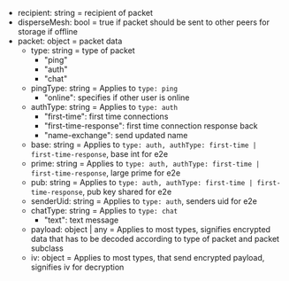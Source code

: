 - recipient: string = recipient of packet
- disperseMesh: bool = true if packet should be sent to other peers for storage if offline
- packet: object = packet data
  - type: string = type of packet
    - "ping"
    - "auth"
    - "chat"
  - pingType: string = Applies to `type: ping` 
    - "online": specifies if other user is online
  - authType: string = Applies to `type: auth`
    - "first-time": first time connections
    - "first-time-response": first time connection response back
    - "name-exchange": send updated name
  - base: string = Applies to `type: auth, authType: first-time | first-time-response`, base int for e2e
  - prime: string = Applies to `type: auth, authType: first-time | first-time-response`, large prime for e2e
  - pub: string = Applies to `type: auth, authType: first-time | first-time-response`, pub key shared for e2e
  - senderUid: string = Applies to `type: auth`, senders uid for e2e
  - chatType: string = Applies to `type: chat`
    - "text": text message
  - payload: object | any = Applies to most types, signifies encrypted data that has to be decoded according to type of packet and packet subclass
  - iv: object = Applies to most types, that send encrypted payload, signifies iv for decryption